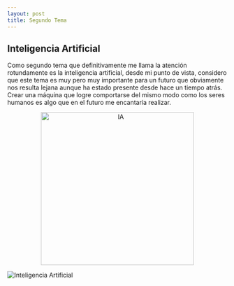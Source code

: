 ```yaml
---
layout: post
title: Segundo Tema
---
```


## Inteligencia Artificial


Como segundo tema que definitivamente me llama la atención rotundamente es la inteligencia artificial, desde mi punto de vista, considero que este tema es muy pero muy importante para un futuro que obviamente nos resulta lejana aunque ha estado presente desde hace un tiempo atrás. Crear una máquina que logre comportarse del mismo modo como los seres humanos es algo que en el futuro me encantaría realizar.

<p align="center">
  <img src="images/inteligencia.png" width="350" title="IA">
</p>

![Inteligencia Artificial](images/inteligencia.png)
